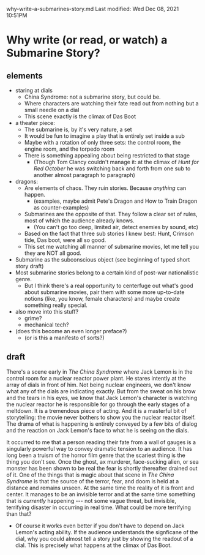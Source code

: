 why-write-a-submarines-story.md
Last modified: Wed Dec 08, 2021  10:51PM

# Why write (or read, or watch) a Submarine Story?

## elements
* staring at dials
	* China Syndrome: not a submarine story, but could be.
	* Where characters are watching their fate read out from nothing but a small needle on a dial
	* This scene exactly is the climax of Das Boot
* a theater piece:
	* The submarine is, by it's very nature, a set
	* It would be fun to imagine a play that is entirely set inside a sub
	* Maybe with a rotation of only three sets: the control room, the engine room, and the torpedo room
	* There is something appealing about being restricted to that stage
		* (Though Tom Clancy couldn't manage it: at the climax of _Hunt for Red October_ he was switching back and forth from one sub to another almost paragraph to paragraph)
* dragons:
	* Are elements of chaos. They ruin stories. Because _anything_ can happen.
		* (examples, maybe admit Pete's Dragon and How to Train Dragon as counter-examples) 
	* Submarines are the opposite of that. They follow a clear set of rules, most of which the audience already knows.
		* (You can't go too deep, limited air, detect enemies by sound, etc)
	* Based on the fact that three sub stories I knew best: Hunt, Crimson tide, Das boot, were all so good.
	* This set me watching all manner of submarine movies, let me tell you they are NOT all good.
* Submarine as the subconscious object (see beginning of typed short story draft)
* Most submarine stories belong to a certain kind of post-war nationalistic genre.
	* But I think there's a real opportunity to centerfuge out what's good about submarine movies, pair them with some more up-to-date notions (like, you know, female characters) and maybe create something really special. 
* also move into this stuff?
	* grime?
	* mechanical tech?
* (does this become an even longer preface?)
	* (or is this a manifesto of sorts?) 


## draft

There's a scene early in _The China Syndrome_ where Jack Lemon is in the control room for a nuclear reactor power plant. He stares intently at the array of dials in front of him. Not being nuclear engineers, we don't know what any of the dials are indicating exactly. But from the sweat on his brow and the tears in his eyes, we know that Jack Lemon's character is watching the nuclear reactor he is responsible for go through the early stages of a meltdown. It is a tremendous piece of acting. And it is a masterful bit of storytelling: the movie never bothers to show you the nuclear reactor itself. The drama of what is happening is entirely conveyed by a few bits of dialog and the reaction on Jack Lemon's face to what he is seeing on the dials.

It occurred to me that a person reading their fate from a wall of gauges is a singularly powerful way to convey dramatic tension to an audience. It has long been a truism of the horror film genre that the scariest thing is the thing you don't see. Once the ghost, ax murderer, face-sucking alien, or sea monster has been shown to be real the fear is shortly thereafter drained out of it. One of the things that is magic about that scene in _The China Syndrome_ is that the source of the terror, fear, and doom is held at a distance and remains unseen. At the same time the reality of it is front and center. It manages to be an invisible terror and at the same time something that is _currently_ happening --- not some vague threat, but invisible, terrifying disaster in occurring in real time. What could be more terrifying than that?

* Of course it works even better if you don't have to depend on Jack Lemon's acting ability. If the audience understands the signficane of the dial, why you could almost tell a story just by showing the readout of a dial. This is precisely what happens at the climax of Das Boot.


